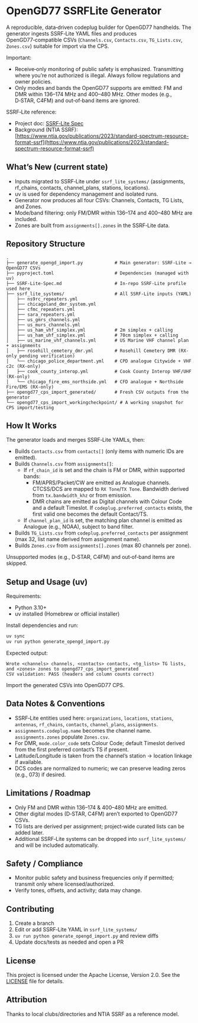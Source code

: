 # OpenGD77 SSRFLite Generator

A reproducible, data‑driven codeplug builder for OpenGD77 handhelds. The generator ingests SSRF‑Lite YAML files and produces OpenGD77‑compatible CSVs (`Channels.csv`, `Contacts.csv`, `TG_Lists.csv`, `Zones.csv`) suitable for import via the CPS.

Important:

- Receive‑only monitoring of public safety is emphasized. Transmitting where you’re not authorized is illegal. Always follow regulations and owner policies.
- Only modes and bands the OpenGD77 supports are emitted: FM and DMR within 136–174 MHz and 400–480 MHz. Other modes (e.g., D‑STAR, C4FM) and out‑of‑band items are ignored.

SSRF‑Lite reference:

- Project doc: [SSRF‑Lite Spec](./SSRF-Lite-Spec.md)
- Background (NTIA SSRF): [https://www.ntia.gov/publications/2023/standard-spectrum-resource-format-ssrf](https://www.ntia.gov/publications/2023/standard-spectrum-resource-format-ssrf)

## What’s New (current state)

- Inputs migrated to SSRF‑Lite under `ssrf_lite_systems/` (assignments, rf_chains, contacts, channel_plans, stations, locations).
- uv is used for dependency management and isolated runs.
- Generator now produces all four CSVs: Channels, Contacts, TG Lists, and Zones.
- Mode/band filtering: only FM/DMR within 136–174 and 400–480 MHz are included.
- Zones are built from `assignments[].zones` in the SSRF‑Lite data.

## Repository Structure

```text
.
├── generate_opengd_import.py            # Main generator: SSRF‑Lite → OpenGD77 CSVs
├── pyproject.toml                       # Dependencies (managed with uv)
├── SSRF-Lite-Spec.md                    # In‑repo SSRF‑Lite profile used here
├── ssrf_lite_systems/                   # All SSRF‑Lite inputs (YAML)
│   ├── ns9rc_repeaters.yml
│   ├── chicagoland_dmr_system.yml
│   ├── cfmc_repeaters.yml
│   ├── sara_repeaters.yml
│   ├── us_gmrs_channels.yml
│   ├── us_murs_channels.yml
│   ├── us_ham_vhf_simplex.yml           # 2m simplex + calling
│   ├── us_ham_uhf_simplex.yml           # 70cm simplex + calling
│   ├── us_marine_vhf_channels.yml       # US Marine VHF channel plan + assignments
│   ├── rosehill_cemetery_dmr.yml        # Rosehill Cemetery DMR (RX-only pending verification)
│   └── chicago_police_department.yml    # CPD analogue Citywide + VHF c2c (RX-only)
│   ├── cook_county_interop.yml          # Cook County Interop VHF/UHF (RX-only)
│   └── chicago_fire_ems_northside.yml   # CFD analogue + Northside Fire/EMS (RX-only)
├── opengd77_cps_import_generated/       # Fresh CSV outputs from the generator
└── opengd77_cps_import_workingcheckpoint/ # A working snapshot for CPS import/testing
```

## How It Works

The generator loads and merges SSRF‑Lite YAMLs, then:

- Builds `Contacts.csv` from `contacts[]` (only items with numeric IDs are emitted).
- Builds `Channels.csv` from `assignments[]`:
  - If `rf_chain_id` is set and the chain is FM or DMR, within supported bands:
    - FM/APRS/Packet/CW are emitted as Analogue channels. CTCSS/DCS are mapped to `RX Tone`/`TX Tone`. Bandwidth derived from `tx.bandwidth_khz` or from emission.
    - DMR chains are emitted as Digital channels with Colour Code and a default Timeslot. If `codeplug.preferred_contacts` exists, the first valid one becomes the default Contact/TS.
  - If `channel_plan_id` is set, the matching plan channel is emitted as Analogue (e.g., NOAA), subject to band filter.
- Builds `TG_Lists.csv` from `codeplug.preferred_contacts` per assignment (max 32, list name derived from assignment name).
- Builds `Zones.csv` from `assignments[].zones` (max 80 channels per zone).

Unsupported modes (e.g., D‑STAR, C4FM) and out‑of‑band items are skipped.

## Setup and Usage (uv)

Requirements:

- Python 3.10+
- uv installed (Homebrew or official installer)

Install dependencies and run:

```zsh
uv sync
uv run python generate_opengd_import.py
```

Expected output:

```text
Wrote <channels> channels, <contacts> contacts, <tg_lists> TG lists, and <zones> zones to opengd77_cps_import_generated
CSV validation: PASS (headers and column counts correct)
```

Import the generated CSVs into OpenGD77 CPS.

## Data Notes & Conventions

- SSRF‑Lite entities used here: `organizations`, `locations`, `stations`, `antennas`, `rf_chains`, `contacts`, `channel_plans`, `assignments`.
- `assignments.codeplug.name` becomes the channel name. `assignments.zones` populate `Zones.csv`.
- For DMR, `mode.color_code` sets Colour Code; default Timeslot derived from the first preferred contact’s TS if present.
- Latitude/Longitude is taken from the channel’s station → location linkage if available.
- DCS codes are normalized to numeric; we can preserve leading zeros (e.g., 073) if desired.

## Limitations / Roadmap

- Only FM and DMR within 136–174 & 400–480 MHz are emitted.
- Other digital modes (D‑STAR, C4FM) aren’t exported to OpenGD77 CSVs.
- TG lists are derived per assignment; project‑wide curated lists can be added later.
- Additional SSRF‑Lite systems can be dropped into `ssrf_lite_systems/` and will be included automatically.

## Safety / Compliance

- Monitor public safety and business frequencies only if permitted; transmit only where licensed/authorized.
- Verify tones, offsets, and activity; data may change.

## Contributing

1. Create a branch
2. Edit or add SSRF‑Lite YAML in `ssrf_lite_systems/`
3. `uv run python generate_opengd_import.py` and review diffs
4. Update docs/tests as needed and open a PR

## License

This project is licensed under the Apache License, Version 2.0. See the [LICENSE](./LICENSE) file for details.

## Attribution

Thanks to local clubs/directories and NTIA SSRF as a reference model.
